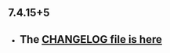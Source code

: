 ## 7.4.15+5

- ## The [CHANGELOG file is here](https://www.canardoux.xyz/tau_sound/doc/pages/flutter-sound/api/topics/changelog.html)

